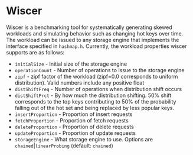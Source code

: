 # Wiscer

Wiscer is a benchmarking tool for systematically generating skewed workloads and simulating behavior such as changing hot keys over time. The workload can be issued to any storage engine that implements the interface specified in `hashmap.h`. Currently, the workload properties wiscer supports are as follows:

* `initialSize` - Initial size of the storage engine
* `operationCount` - Number of operations to issue to the storage engine
* `zipf` - zipf factor of the workload (zipf=0.0 corresponds to uniform distribution). Valid numbers include any positive float 
* `distShiftFreq` - Number of operations when distribution shift occurs
* `distShiftPrct` - By how much the distribution shifting. 50% shift corresponds to the top keys contributing to 50% of the probability falling out of the hot set and being replaced by less popular keys.
* `insertProportion` - Proportion of insert requests
* `fetchProportion` - Proportion of fetch requests
* `deleteProportion` - Proportion of delete requests
* `updateProportion` - Proportion of update requests
* `storageEngine` - What storage engine to use. Options are `chained`|`linearProbing` (default: `chained`)
